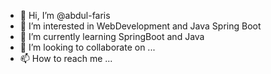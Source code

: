 - 👋 Hi, I’m @abdul-faris
- 👀 I’m interested in WebDevelopment and Java Spring Boot
- 🌱 I’m currently learning SpringBoot and Java
- 💞️ I’m looking to collaborate on ...
- 📫 How to reach me ...

<!---
abdul-faris/abdul-faris is a ✨ special ✨ repository because its `README.md` (this file) appears on your GitHub profile.
You can click the Preview link to take a look at your changes.
--->
